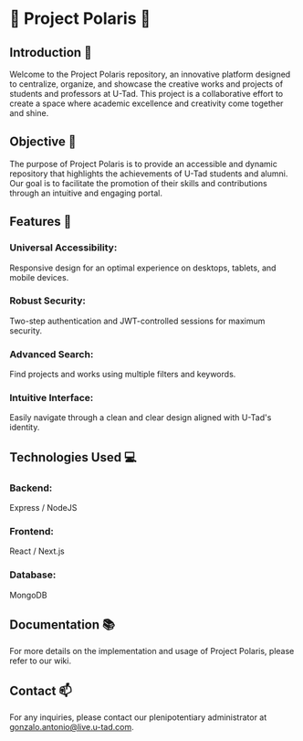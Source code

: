 # 🌟 Project Polaris 🌟

## Introduction 📖
Welcome to the Project Polaris repository, an innovative platform designed to centralize, organize, and showcase the creative works and projects of students and professors at U-Tad. This project is a collaborative effort to create a space where academic excellence and creativity come together and shine.

## Objective 🎯
The purpose of Project Polaris is to provide an accessible and dynamic repository that highlights the achievements of U-Tad students and alumni. Our goal is to facilitate the promotion of their skills and contributions through an intuitive and engaging portal.

## Features 🌈
### Universal Accessibility: 
Responsive design for an optimal experience on desktops, tablets, and mobile devices.
### Robust Security: 
Two-step authentication and JWT-controlled sessions for maximum security.
### Advanced Search: 
Find projects and works using multiple filters and keywords.
### Intuitive Interface: 
Easily navigate through a clean and clear design aligned with U-Tad's identity.

## Technologies Used 💻
### Backend: 
Express / NodeJS
### Frontend: 
React / Next.js
### Database: 
MongoDB

## Documentation 📚
For more details on the implementation and usage of Project Polaris, please refer to our wiki.

## Contact 📫
For any inquiries, please contact our plenipotentiary administrator at gonzalo.antonio@live.u-tad.com.
